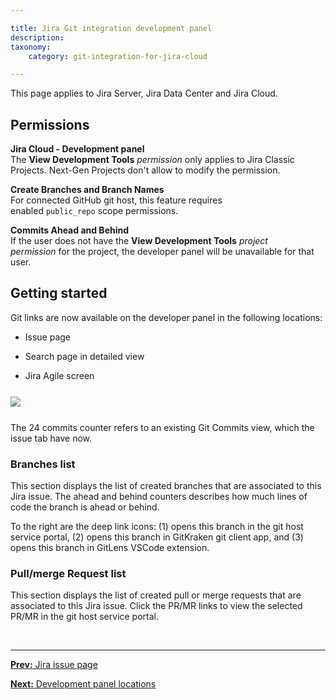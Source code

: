 ```yaml
---

title: Jira Git integration development panel
description:
taxonomy:
    category: git-integration-for-jira-cloud

---
```


This page applies to Jira Server, Jira Data Center and Jira Cloud.

## Permissions

**Jira Cloud - Development panel**<br>
The **View Development Tools** _permission_ only applies to Jira Classic Projects. Next-Gen Projects don't allow to modify the permission.

**Create Branches and Branch Names**<br>
For connected GitHub git host, this feature requires enabled `public_repo` scope permissions.

**Commits Ahead and Behind**<br>
If the user does not have the **View Development Tools** _project permission_ for the project, the developer panel will be unavailable for that user.

## Getting started

Git links are now available on the developer panel in the following locations:

*   Issue page

*   Search page in detailed view

*   Jira Agile screen


<img src='/wp-content/uploads/gij-gitcloud-git-integration-panel.png' style='margin:25px auto;max-width:100%;display:block;' />

The 24 commits counter refers to an existing Git Commits view, which the issue tab have now.

### Branches list

This section displays the list of created branches that are associated to this Jira issue. The ahead and behind counters describes how much lines of code the branch is ahead or behind.

To the right are the deep link icons: (1) opens this branch in the git host service portal, (2) opens this branch in GitKraken git client app, and (3) opens this branch in GitLens VSCode extension.

### Pull/merge Request list

This section displays the list of created pull or merge requests that are associated to this Jira issue. Click the PR/MR links to view the selected PR/MR in the git host service portal.

&nbsp;
* * *

[**Prev:** Jira issue page](/git-integration-for-jira-cloud/jira-issue-page-gij-cloud)

[**Next:** Development panel locations](/git-integration-for-jira-cloud/development-panel-locations-gij-cloud)

